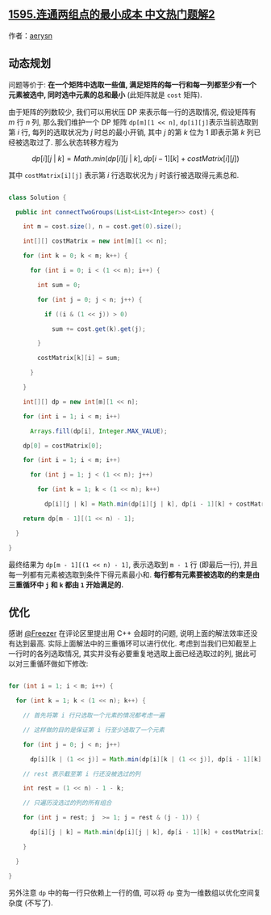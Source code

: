 ## [1595.连通两组点的最小成本 中文热门题解2](https://leetcode.cn/problems/minimum-cost-to-connect-two-groups-of-points/solutions/100000/java-zhuang-tai-ya-suo-dp-by-aerysn)

作者：[aerysn](https://leetcode.cn/u/aerysn)

## 动态规划

问题等价于: **在一个矩阵中选取一些值, 满足矩阵的每一行和每一列都至少有一个元素被选中, 同时选中元素的总和最小** (此矩阵就是 `cost` 矩阵).

由于矩阵的列数较少, 我们可以用状压 DP 来表示每一行的选取情况, 假设矩阵有 $m$ 行 $n$ 列, 那么我们维护一个 DP 矩阵 `dp[m][1 << n]`, `dp[i][j]`表示当前选取到第 $i$ 行, 每列的选取状况为 $j$ 时总的最小开销, 其中 $j$ 的第 $k$ 位为 $1$ 即表示第 $k$ 列已经被选取过了. 那么状态转移方程为

$$dp[i][j~|~k] = Math.min(dp[i][j~|~k], dp[i - 1][k] + costMatrix[i][j])$$

其中 `costMatrix[i][j]` 表示第 $i$ 行选取状况为 $j$ 时该行被选取得元素总和.

```java
class Solution {
  public int connectTwoGroups(List<List<Integer>> cost) {
    int m = cost.size(), n = cost.get(0).size();
    int[][] costMatrix = new int[m][1 << n];
    for (int k = 0; k < m; k++) {
      for (int i = 0; i < (1 << n); i++) {
        int sum = 0;
        for (int j = 0; j < n; j++) {
          if ((i & (1 << j)) > 0)
            sum += cost.get(k).get(j);
        }
        costMatrix[k][i] = sum;
      }
    }
    int[][] dp = new int[m][1 << n];
    for (int i = 1; i < m; i++)
      Arrays.fill(dp[i], Integer.MAX_VALUE);
    dp[0] = costMatrix[0];
    for (int i = 1; i < m; i++)
      for (int j = 1; j < (1 << n); j++)
        for (int k = 1; k < (1 << n); k++)
          dp[i][j | k] = Math.min(dp[i][j | k], dp[i - 1][k] + costMatrix[i][j]);
    return dp[m - 1][(1 << n) - 1];
  }
}
```
最终结果为 `dp[m - 1][(1 << n) - 1]`, 表示选取到 `m - 1` 行 (即最后一行), 并且每一列都有元素被选取到条件下得元素最小和. **每行都有元素要被选取的约束是由三重循环中 `j` 和 `k` 都由 `1` 开始满足的.**

## 优化

感谢 [@Freezer](/u/freezer/) 在评论区里提出用 C++ 会超时的问题, 说明上面的解法效率还没有达到最高. 实际上面解法中的三重循环可以进行优化. 考虑到当我们已知截至上一行时的各列选取情况, 其实并没有必要重复地选取上面已经选取过的列, 据此可以对三重循环做如下修改:

```java
for (int i = 1; i < m; i++) {
  for (int k = 1; k < (1 << n); k++) {
    // 首先将第 i 行只选取一个元素的情况都考虑一遍
    // 这样做的目的是保证第 i 行至少选取了一个元素
    for (int j = 0; j < n; j++)
      dp[i][k | (1 << j)] = Math.min(dp[i][k | (1 << j)], dp[i - 1][k] + cost.get(i).get(j));
    // rest 表示截至第 i 行还没被选过的列
    int rest = (1 << n) - 1 - k;
    // 只遍历没选过的列的所有组合
    for (int j = rest; j  >= 1; j = rest & (j - 1)) {
      dp[i][j | k] = Math.min(dp[i][j | k], dp[i - 1][k] + costMatrix[i][j]);
    }
  }
}
```

另外注意 `dp` 中的每一行只依赖上一行的值, 可以将 `dp` 变为一维数组以优化空间复杂度 (不写了).